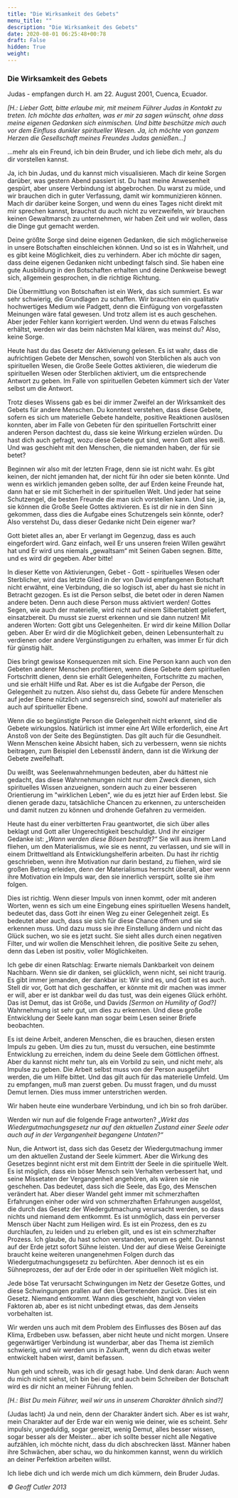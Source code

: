```yaml
---
title: "Die Wirksamkeit des Gebets"
menu_title: ""
description: "Die Wirksamkeit des Gebets"
date: 2020-08-01 06:25:48+00:78
draft: False
hidden: True
weight:
---
```

### Die Wirksamkeit des Gebets

Judas - empfangen durch H. am 22. August 2001, Cuenca, Ecuador.

*[H.: Lieber Gott, bitte erlaube mir, mit meinem Führer Judas in Kontakt zu treten. Ich möchte das erhalten, was er mir za sagen wünscht, ohne dass meine eigenen Gedanken sich einmischen. Und bitte beschütze mich auch vor dem Einfluss dunkler spiritueller Wesen. Ja, ich möchte von ganzem Herzen die Gesellschaft meines Freundes Judas genießen...]*

...mehr als ein Freund, ich bin dein Bruder, und ich liebe dich mehr, als du dir vorstellen kannst.

Ja, ich bin Judas, und du kannst mich visualisieren. Mach dir keine Sorgen darüber, was gestern Abend passiert ist. Du hast meine Anwesenheit gespürt, aber unsere Verbindung ist abgebrochen. Du warst zu müde, und wir brauchen dich in guter Verfassung, damit wir kommunizieren können. Mach dir darüber keine Sorgen, und wenn du eines Tages nicht direkt mit mir sprechen kannst, brauchst du auch nicht zu verzweifeln, wir brauchen keinen Gewaltmarsch zu unternehmen, wir haben Zeit und wir wollen, dass die Dinge gut gemacht werden.

Deine größte Sorge sind deine eigenen Gedanken, die sich möglicherweise in unsere Botschaften einschleichen können. Und so ist es in Wahrheit, und es gibt keine Möglichkeit, dies zu verhindern. Aber ich möchte dir sagen, dass deine eigenen Gedanken nicht unbedingt falsch sind. Sie haben eine gute Ausbildung in den Botschaften erhalten und deine Denkweise bewegt sich, allgemein gesprochen, in die richtige Richtung.

Die Übermittlung von Botschaften ist ein Werk, das sich summiert. Es war sehr schwierig, die Grundlagen zu schaffen. Wir brauchten ein qualitativ hochwertiges Medium wie Padgett, denn die Einfügung von vorgefassten Meinungen wäre fatal gewesen. Und trotz allem ist es auch geschehen. Aber jeder Fehler kann korrigiert werden. Und wenn du etwas Falsches erhältst, werden wir das beim nächsten Mal klären, was meinst du? Also, keine Sorge.

Heute hast du das Gesetz der Aktivierung gelesen. Es ist wahr, dass die aufrichtigen Gebete der Menschen, sowohl von Sterblichen als auch von spirituellen Wesen, die Große Seele Gottes aktivieren, die wiederum die spirituellen Wesen oder Sterblichen aktiviert, um die entsprechende Antwort zu geben. Im Falle von spirituellen Gebeten kümmert sich der Vater selbst um die Antwort.

Trotz dieses Wissens gab es bei dir immer Zweifel an der Wirksamkeit des Gebets für andere Menschen. Du konntest verstehen, dass diese Gebete, sofern es sich um materielle Gebete handelte, positive Reaktionen auslösen konnten, aber im Falle von Gebeten für den spirituellen Fortschritt einer anderen Person dachtest du, dass sie keine Wirkung erzielen würden. Du hast dich auch gefragt, wozu diese Gebete gut sind, wenn Gott alles weiß. Und was geschieht mit den Menschen, die niemanden haben, der für sie betet?

Beginnen wir also mit der letzten Frage, denn sie ist nicht wahr. Es gibt keinen, der nicht jemanden hat, der nicht für ihn oder sie beten könnte. Und wenn es wirklich jemanden geben sollte, der auf Erden keine Freunde hat, dann hat er sie mit Sicherheit in der spirituellen Welt. Und jeder hat seine Schutzengel, die besten Freunde die man sich vorstellen kann. Und sie, ja, sie können die Große Seele Gottes aktivieren. Es ist dir nie in den Sinn gekommen, dass dies die Aufgabe eines Schutzengels sein könnte, oder? Also verstehst Du, dass dieser Gedanke nicht Dein eigener war?

Gott bietet alles an, aber Er verlangt im Gegenzug, dass es auch eingefordert wird. Ganz einfach, weil Er uns unseren freien Willen gewährt hat und Er wird uns niemals „gewaltsam“ mit Seinen Gaben segnen. Bitte, und es wird dir gegeben. Aber bitte!

In dieser Kette von Aktivierungen, Gebet - Gott - spirituelles Wesen oder Sterblicher, wird das letzte Glied in der von David empfangenen Botschaft nicht erwähnt, eine Verbindung, die so logisch ist, aber du hast sie nicht in Betracht gezogen. Es ist die Person selbst, die betet oder in deren Namen andere beten. Denn auch diese Person muss aktiviert werden! Gottes Segen, wie auch der materielle, wird nicht auf einem Silbertablett geliefert, einsatzbereit. Du musst sie zuerst erkennen und sie dann nutzen! Mit anderen Worten: Gott gibt uns Gelegenheiten. Er wird dir keine Million Dollar geben. Aber Er wird dir die Möglichkeit geben, deinen Lebensunterhalt zu verdienen oder andere Vergünstigungen zu erhalten, was immer Er für dich für günstig hält.

Dies bringt gewisse Konsequenzen mit sich. Eine Person kann auch von den Gebeten anderer Menschen profitieren, wenn diese Gebete dem spirituellen Fortschritt dienen, denn sie erhält Gelegenheiten, Fortschritte zu machen, und sie erhält Hilfe und Rat. Aber es ist die Aufgabe der Person, die Gelegenheit zu nutzen. Also siehst du, dass Gebete für andere Menschen auf jeder Ebene nützlich und segensreich sind, sowohl auf materieller als auch auf spiritueller Ebene.

Wenn die so begünstigte Person die Gelegenheit nicht erkennt, sind die Gebete wirkungslos. Natürlich ist immer eine Art Wille erforderlich, eine Art Anstoß von der Seite des Begünstigten. Das gilt auch für die Gesundheit. Wenn Menschen keine Absicht haben, sich zu verbessern, wenn sie nichts beitragen, zum Beispiel den Lebensstil ändern, dann ist die Wirkung der Gebete zweifelhaft.

Du weißt, was Seelenwahrnehmungen bedeuten, aber du hättest nie gedacht, das diese Wahrnehmungen nicht nur dem Zweck dienen, sich spirituelles Wissen anzueignen, sondern auch zu einer besseren Orientierung im "wirklichen Leben", wie du es jetzt hier auf Erden lebst. Sie dienen gerade dazu, tatsächliche Chancen zu erkennen, zu unterscheiden und damit nutzen zu können und drohende Gefahren zu vermeiden.

Heute hast du einer verbitterten Frau geantwortet, die sich über alles beklagt und Gott aller Ungerechtigkeit beschuldigt. Und ihr einziger Gedanke ist: *„Wann werden diese Bösen bestraft?“* Sie will aus ihrem Land fliehen, um den Materialismus, wie sie es nennt, zu verlassen, und sie will in einem Drittweltland als Entwicklungshelferin arbeiten. Du hast ihr richtig geschrieben, wenn ihre Motivation nur darin bestand, zu fliehen, wird sie großen Betrug erleiden, denn der Materialismus herrscht überall, aber wenn ihre Motivation ein Impuls war, den sie innerlich verspürt, sollte sie ihm folgen.

Dies ist richtig. Wenn dieser Impuls von innen kommt, oder mit anderen Worten, wenn es sich um eine Eingebung eines spirituellen Wesens handelt, bedeutet das, dass Gott ihr einen Weg zu einer Gelegenheit zeigt. Es bedeutet aber auch, dass sie sich für diese Chance öffnen und sie erkennen muss. Und dazu muss sie ihre Einstellung ändern und nicht das Glück suchen, wo sie es jetzt sucht. Sie sieht alles durch einen negativen Filter, und wir wollen die Menschheit lehren, die positive Seite zu sehen, denn das Leben ist positiv, voller Möglichkeiten.

Ich gebe dir einen Ratschlag: Erwarte niemals Dankbarkeit von deinem Nachbarn. Wenn sie dir danken, sei glücklich, wenn nicht, sei nicht traurig. Es gibt immer jemanden, der dankbar ist: Wir sind es, und Gott ist es auch. Stell dir vor, Gott hat dich geschaffen, er könnte mit dir machen was immer er will, aber er ist dankbar weil du das tust, was dein eigenes Glück erhöht. Das ist Demut, das ist Größe, und Davids *[Sermon on Humility of God?]* Wahrnehmung ist sehr gut, um dies zu erkennen. Und diese große Entwicklung der Seele kann man sogar beim Lesen seiner Briefe beobachten.

Es ist deine Arbeit, anderen Menschen, die es brauchen, diesen ersten Impuls zu geben. Um dies zu tun, musst du versuchen, eine bestimmte Entwicklung zu erreichen, indem du deine Seele dem Göttlichen öffnest. Aber du kannst nicht mehr tun, als ein Vorbild zu sein, und nicht mehr, als Impulse zu geben. Die Arbeit selbst muss von der Person ausgeführt werden, die um Hilfe bittet. Und das gilt auch für das materielle Umfeld. Um zu empfangen, muß man zuerst geben. Du musst fragen, und du musst Demut lernen. Dies muss immer unterstrichen werden.

Wir haben heute eine wunderbare Verbindung, und ich bin so froh darüber.  

Werden wir nun auf die folgende Frage antworten? *„Wirkt das Wiedergutmachungsgesetz nur auf den aktuellen Zustand einer Seele oder auch auf in der Vergangenheit begangene Untaten?“*

Nun, die Antwort ist, dass sich das Gesetz der Wiedergutmachung immer um den aktuellen Zustand der Seele kümmert. Aber die Wirkung des Gesetzes beginnt nicht erst mit dem Eintritt der Seele in die spirituelle Welt. Es ist möglich, dass ein böser Mensch sein Verhalten verbessert hat, und seine Missetaten der Vergangenheit angehören, als wären sie nie geschehen. Das bedeutet, dass sich die Seele, das Ego, des Menschen verändert hat. Aber dieser Wandel geht immer mit schmerzhaften Erfahrungen einher oder wird von schmerzhaften Erfahrungen ausgelöst, die durch das Gesetz der Wiedergutmachung verursacht werden, so dass nichts und niemand dem entkommt. Es ist unmöglich, dass ein perverser Mensch über Nacht zum Heiligen wird. Es ist ein Prozess, den es zu durchlaufen, zu leiden und zu erleben gilt, und es ist ein schmerzhafter Prozess. Ich glaube, du hast schon verstanden, worum es geht. Du kannst auf der Erde jetzt sofort Sühne leisten. Und der auf diese Weise Gereinigte braucht keine weiteren unangenehmen Folgen durch das Wiedergutmachungsgesetz zu befürchten. Aber dennoch ist es ein Sühneprozess, der auf der Erde oder in der spirituellen Welt möglich ist.

Jede böse Tat verursacht Schwingungen im Netz der Gesetze Gottes, und diese Schwingungen prallen auf den Übertretenden zurück. Dies ist ein Gesetz. Niemand entkommt. Wann dies geschieht, hängt von vielen Faktoren ab, aber es ist nicht unbedingt etwas, das dem Jenseits vorbehalten ist.

Wir werden uns auch mit dem Problem des Einflusses des Bösen auf das Klima, Erdbeben usw. befassen, aber nicht heute und nicht morgen. Unsere gegenwärtiger Verbindung ist wunderbar, aber das Thema ist ziemlich schwierig, und wir werden uns in Zukunft, wenn du dich etwas weiter entwickelt haben wirst, damit befassen.

Nun geh und schreib, was ich dir gesagt habe. Und denk daran: Auch wenn du mich nicht siehst, ich bin bei dir, und auch beim Schreiben der Botschaft wird es dir nicht an meiner Führung fehlen.

*[H.: Bist Du mein Führer, weil wir uns in unserem Charakter ähnlich sind?]*

(Judas lacht) Ja und nein, denn der Charakter ändert sich. Aber es ist wahr, mein Charakter auf der Erde war ein wenig wie deiner, wie es scheint. Sehr impulsiv, ungeduldig, sogar gereizt, wenig Demut, alles besser wissen, sogar besser als der Meister... aber ich sollte besser nicht alle Negative aufzählen, ich möchte nicht, dass du dich abschrecken lässt. Männer haben ihre Schwächen, aber schau, wo du hinkommen kannst, wenn du wirklich an deiner Perfektion arbeiten willst.

Ich liebe dich und ich werde mich um dich kümmern, dein Bruder Judas.

*© Geoff Cutler 2013*
